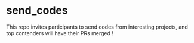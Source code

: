 # send_codes

This repo invites participants to send codes from interesting projects, and top contenders will have their PRs merged !
